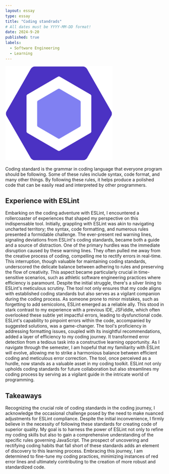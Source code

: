 ```yaml
---
layout: essay
type: essay
title: "Coding standrads"
# All dates must be YYYY-MM-DD format!
date: 2024-9-20
published: true
labels:
  - Software Engineering
  - Learning
---
```


<img height = "300px" class="rounded float-start pe-4" src="../img/ESLint.png">

Coding standard is the grammar in coding language that everyone program should be following. Some of these rules include syntax, code format, and many other things. By following these rules, it helps produce a polished code that can be easily read and interpreted by other programmers.
 
## Experience with ESLint
Embarking on the coding adventure with ESLint, I encountered a rollercoaster of experiences that shaped my perspective on this indispensable tool. Initially, grappling with ESLint was akin to navigating uncharted territory; the syntax, code formatting, and numerous rules presented a formidable challenge. The ever-present red warning lines, signaling deviations from ESLint's coding standards, became both a guide and a source of distraction.
One of the primary hurdles was the immediate disruption caused by these warning lines. They often pulled me away from the creative process of coding, compelling me to rectify errors in real-time. This interruption, though valuable for maintaining coding standards, underscored the delicate balance between adhering to rules and preserving the flow of creativity. This aspect became particularly crucial in time-sensitive scenarios, such as athletic software engineering practices where efficiency is paramount.
Despite the initial struggle, there's a silver lining to ESLint's meticulous scrutiny. The tool not only ensures that my code aligns with established coding standards but also serves as a vigilant companion during the coding process. As someone prone to minor mistakes, such as forgetting to add semicolons, ESLint emerged as a reliable ally. This stood in stark contrast to my experience with a previous IDE, JSFiddle, which often overlooked these subtle yet impactful errors, leading to dysfunctional code.
ESLint's capability to pinpoint errors within the code, accompanied by suggested solutions, was a game-changer. The tool's proficiency in addressing formatting issues, coupled with its insightful recommendations, added a layer of efficiency to my coding journey. It transformed error detection from a tedious task into a constructive learning opportunity.
As I navigate through the semester, I am hopeful that my familiarity with ESLint will evolve, allowing me to strike a harmonious balance between efficient coding and meticulous error correction. The tool, once perceived as a hurdle, now stands as a valuable asset in my coding toolkit. ESLint not only upholds coding standards for future collaboration but also streamlines my coding process by serving as a vigilant guide in the intricate world of programming.

## Takeaways

Recognizing the crucial role of coding standards in the coding journey, I acknowledge the occasional challenge posed by the need to make nuanced adjustments for ESLint compliance. Despite the initial inconvenience, I firmly believe in the necessity of following these standards for creating code of superior quality. My goal is to harness the power of ESLint not only to refine my coding skills but also to gain a comprehensive understanding of the specific rules governing JavaScript. The prospect of uncovering and rectifying coding habits that fall short of these standards adds an element of discovery to this learning process. Embracing this journey, I am determined to fine-tune my coding practices, minimizing instances of red error lines and ultimately contributing to the creation of more robust and standardized code.


